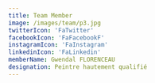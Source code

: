 ```yaml
---
title: Team Member
image: /images/team/p3.jpg
twitterIcon: 'FaTwitter'
facebookIcon: 'FaFacebookF'
instagramIcon: 'FaInstagram'
linkedinIcon: 'FaLinkedin'
memberName: Gwendal FLORENCEAU
designation: Peintre hautement qualifié
---
```

